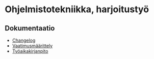 # Ohjelmistotekniikka, harjoitustyö

## Dokumentaatio
- [Changelog](https://github.com/Deepthetics/ot-harjoitustyo/blob/master/dokumentaatio/changelog.md)
- [Vaatimusmäärittely](https://github.com/Deepthetics/ot-harjoitustyo/blob/master/dokumentaatio/vaatimusmaarittely.md)
- [Työaikakirjanpito](https://github.com/Deepthetics/ot-harjoitustyo/blob/master/dokumentaatio/tyoaikakirjanpito.md)
